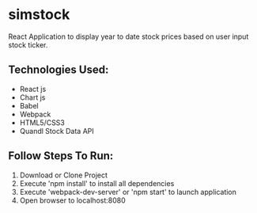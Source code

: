 # simstock
React Application to display year to date stock prices based on user input stock ticker.

## Technologies Used: 
- React js
- Chart js
- Babel
- Webpack
- HTML5/CSS3
- Quandl Stock Data API

## Follow Steps To Run:
1. Download or Clone Project
2. Execute 'npm install' to install all dependencies
3. Execute 'webpack-dev-server' or 'npm start' to launch application
4. Open browser to localhost:8080